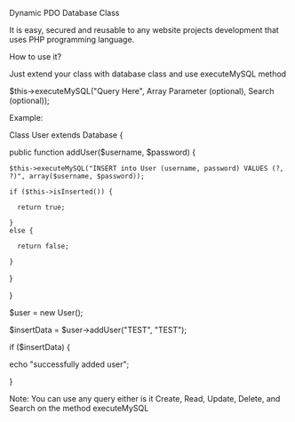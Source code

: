 Dynamic PDO Database Class

It is easy, secured and reusable to any website projects development that uses PHP programming language.

How to use it?

Just extend your class with database class and use executeMySQL method

$this->executeMySQL("Query Here", Array Parameter (optional), Search (optional));

Example:

Class User extends Database {

  public function addUser($username, $password) {
  
    $this->executeMySQL("INSERT into User (username, password) VALUES (?, ?)", array($username, $password));
  
    if ($this->isInserted()) {
  
      return true;
  
    }  
    else {
    
      return false;
  
    }
    
  }
  
}

$user = new User();

$insertData = $user->addUser("TEST", "TEST");

if ($insertData) {

echo "successfully added user";

}

Note: You can use any query either is it Create, Read, Update, Delete, and Search on the method executeMySQL
